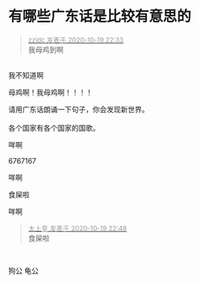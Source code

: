 # 有哪些广东话是比较有意思的


<div class="quote"><blockquote><font size="2"><a href="https://www.hostloc.com/forum.php?mod=redirect&amp;goto=findpost&amp;pid=9323746&amp;ptid=756157" target="_blank"><font color="#999999">zzidc 发表于 2020-10-19 22:33</font></a></font><br />
我母鸡到啊</blockquote></div><br />
我不知道啊

母鸡啊！我母鸡啊！！！！

请用广东话朗诵一下句子，你会发现新世界。<br />
<br />
各个国家有各个国家的国歌。

咩啊<img id="aimg_gK2K9" onclick="zoom(this, this.src, 0, 0, 0)" class="zoom" src="https://cdn.jsdelivr.net/gh/hishis/forum-master/public/images/patch.gif" onmouseover="img_onmouseoverfunc(this)" onload="thumbImg(this)" border="0" alt="" />​​​​​​​​​​​​​​​​​​​​​​​​​​​​​​​​​​

6767167

咩啊

食屎啦

咩啊​​​​​​​​​​​​​​​​​​​​​​​​​​​​​​​​​​

<div class="quote"><blockquote><font size="2"><a href="https://www.hostloc.com/forum.php?mod=redirect&amp;goto=findpost&amp;pid=9323832&amp;ptid=756157" target="_blank"><font color="#999999">太上皇 发表于 2020-10-19 22:48</font></a></font><br />
食屎啦</blockquote></div><br />
<img id="aimg_GyQhL" onclick="zoom(this, this.src, 0, 0, 0)" class="zoom" src="https://lh3.googleusercontent.com/proxy/KqOIT7r3JudUS2wFOB2J2kJICIZsA57NF9SiLn80qAesLK3v8hz1IQb22JEX5Vjm0wm-uTKXdyZ6n-VvU4xG-C90NO80GGKKrALTa4YgIN8q20Ui7cdjqWynsTczb1QNTiqY0Q" onmouseover="img_onmouseoverfunc(this)" onload="thumbImg(this)" border="0" alt="" />

狗公 龟公&nbsp; &nbsp;&nbsp; &nbsp;&nbsp;&nbsp;
